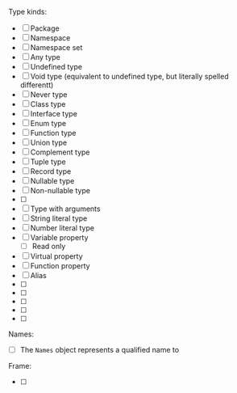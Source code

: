 Type kinds:

- [ ] Package
- [ ] Namespace
- [ ] Namespace set
- [ ] Any type
- [ ] Undefined type
- [ ] Void type (equivalent to undefined type, but literally spelled differentt)
- [ ] Never type
- [ ] Class type
- [ ] Interface type
- [ ] Enum type
- [ ] Function type
- [ ] Union type
- [ ] Complement type
- [ ] Tuple type
- [ ] Record type
- [ ] Nullable type
- [ ] Non-nullable type
- [ ]
- [ ] Type with arguments
- [ ] String literal type 
- [ ] Number literal type
- [ ] Variable property
  - [ ] Read only
- [ ] Virtual property
- [ ] Function property
- [ ] Alias
- [ ]
- [ ]
- [ ]
- [ ]
- [ ]

Names:

- [ ] The `Names` object represents a qualified name to 

Frame:

- [ ]